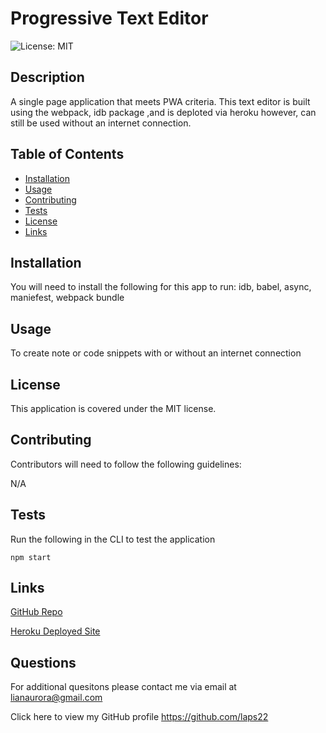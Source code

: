 # Progressive Text Editor
  ![License: MIT](https://img.shields.io/badge/License-MIT-yellow.svg)
  
  
  ## Description

  A single page application that meets PWA criteria. This text editor is built using the webpack, idb package ,and is deploted via heroku however, can still be used without an internet connection.
  
  ## Table of Contents
  
  - [Installation](#installation)
  - [Usage](#usage)
  - [Contributing](#contributing)
  - [Tests](#tests)
  - [License](#license)
  - [Links](#links)
  
  ## Installation

  You will need to install the following for this app to run:
  idb, babel, async, maniefest,  webpack bundle
  
  ## Usage

  To create note or code snippets with or without an internet connection
  
  ## License

  This application is covered under the MIT license.
  

  ## Contributing

  Contributors will need to follow the following guidelines: 

   N/A

  ## Tests

   Run the following in the CLI to test the application
   
   `npm start`

   ## Links

   [GitHub Repo](https://github.com/laps22/Progressive-Text-Editor)

   [Heroku Deployed Site](https://progressive-text.herokuapp.com/)

   ## Questions

   For additional quesitons please contact me via email at lianaurora@gmail.com
   
   Click here to view my GitHub profile 
   https://github.com/laps22
